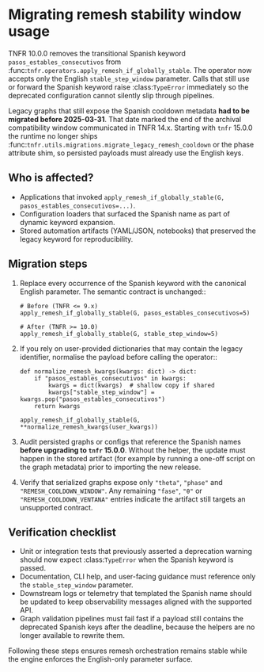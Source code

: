 # Migrating remesh stability window usage

TNFR 10.0.0 removes the transitional Spanish keyword
``pasos_estables_consecutivos`` from
:func:`tnfr.operators.apply_remesh_if_globally_stable`. The operator now
accepts only the English ``stable_step_window`` parameter. Calls that still use
or forward the Spanish keyword raise :class:`TypeError` immediately so the
deprecated configuration cannot silently slip through pipelines.

Legacy graphs that still expose the Spanish cooldown metadata **had to be
migrated before 2025-03-31**. That date marked the end of the archival
compatibility window communicated in TNFR 14.x. Starting with ``tnfr`` 15.0.0
the runtime no longer ships :func:`tnfr.utils.migrations.migrate_legacy_remesh_cooldown`
or the phase attribute shim, so persisted payloads must already use the English
keys.

## Who is affected?

- Applications that invoked
  ``apply_remesh_if_globally_stable(G, pasos_estables_consecutivos=...)``.
- Configuration loaders that surfaced the Spanish name as part of dynamic
  keyword expansion.
- Stored automation artifacts (YAML/JSON, notebooks) that preserved the legacy
  keyword for reproducibility.

## Migration steps

1. Replace every occurrence of the Spanish keyword with the canonical English
   parameter. The semantic contract is unchanged::

       # Before (TNFR <= 9.x)
       apply_remesh_if_globally_stable(G, pasos_estables_consecutivos=5)

       # After (TNFR >= 10.0)
       apply_remesh_if_globally_stable(G, stable_step_window=5)

2. If you rely on user-provided dictionaries that may contain the legacy
   identifier, normalise the payload before calling the operator::

       def normalize_remesh_kwargs(kwargs: dict) -> dict:
           if "pasos_estables_consecutivos" in kwargs:
               kwargs = dict(kwargs)  # shallow copy if shared
               kwargs["stable_step_window"] = kwargs.pop("pasos_estables_consecutivos")
           return kwargs

       apply_remesh_if_globally_stable(G, **normalize_remesh_kwargs(user_kwargs))

3. Audit persisted graphs or configs that reference the Spanish names **before
   upgrading to ``tnfr`` 15.0.0**. Without the helper, the update must happen in
   the stored artifact (for example by running a one-off script on the graph
   metadata) prior to importing the new release.

4. Verify that serialized graphs expose only ``"theta"``, ``"phase"`` and
   ``"REMESH_COOLDOWN_WINDOW"``. Any remaining ``"fase"``, ``"θ"`` or
   ``"REMESH_COOLDOWN_VENTANA"`` entries indicate the artifact still targets an
   unsupported contract.

## Verification checklist

- Unit or integration tests that previously asserted a deprecation warning
  should now expect :class:`TypeError` when the Spanish keyword is passed.
- Documentation, CLI help, and user-facing guidance must reference only the
  ``stable_step_window`` parameter.
- Downstream logs or telemetry that templated the Spanish name should be
  updated to keep observability messages aligned with the supported API.
- Graph validation pipelines must fail fast if a payload still contains the
  deprecated Spanish keys after the deadline, because the helpers are no longer
  available to rewrite them.

Following these steps ensures remesh orchestration remains stable while the
engine enforces the English-only parameter surface.

